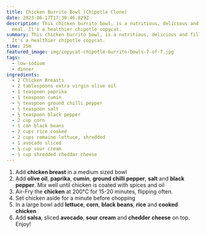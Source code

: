 ```yaml
---
title: Chicken Burrito Bowl (Chipotle Clone)
date: 2023-06-17T17:30:46.829Z
description: This chicken burrito bowl, is a nutritious, delicious and filling
  meal. It's a healthier chipotle copycat.
summary: This chicken burrito bowl, is a nutritious, delicious and filling meal.
  It's a healthier chipotle copycat.
time: 25m
featured_image: img/copycat-chipotle-burrito-bowls-7-of-7.jpg
tags:
  - low-sodium
  - dinner
ingredients:
  - 2 Chicken Breasts
  - 2 tablespoons extra virgin olive oil
  - 1 teaspoon paprika
  - 1 teaspoon cumin
  - ½ teaspoon ground chilli pepper
  - ½ teaspoon salt
  - ½ teaspoon black pepper
  - 2 cup corn
  - 1 can black beans
  - 2 cups rice cooked
  - 2 cups romaine lettuce, shredded
  - 1 avocado sliced
  - ¼ cup sour cream
  - ¼ cup shredded cheddar cheese
---
```

1. Add **chicken breast** in a medium sized bowl
2. Add **olive oil**, **paprika**, **cumin**, **ground chilli pepper**, **salt** and **black pepper**. Mix well until chicken is coated with spices and oil
3. Air-Fry the **chicken** at 200°C for 15-20 minutes, flipping often.
4. Set chicken aside for a minute before chopping
5. In a large bowl add **lettuce**, **corn**, **black beans**, **rice** and **cooked** **chicken**
6. Add **salsa**, sliced **avocado**, **sour** **cream** and **chedder** **cheese** on top. Enjoy!